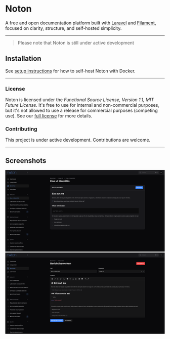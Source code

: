 # Noton

A free and open documentation platform built with [Laravel][laravel] and [Filament][filament], focused on clarity, structure, and self-hosted simplicity.

---

> Please note that Noton is still under active development

## Installation

See [setup instructions][docker] for how to self-host Noton with Docker.

---

### License

Noton is licensed under the _Functional Source License, Version 1.1, MIT Future License_. It's free to use for
internal and non-commercial purposes, but it's not allowed to use a release for commercial purposes (competing use). See our [full license][license] for more details.

### Contributing

This project is under active development. Contributions are welcome.

---

## Screenshots

![Screenshot](screenshots/noton-post.png)
![Screenshot](screenshots/noton-post-edit.png)

[laravel]: https://laravel.com
[filament]: https://filamentphp.com
[license]: LICENSE.md
[docker]: docs/docker.md
